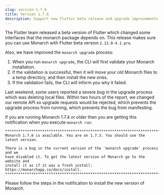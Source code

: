 ```yaml
---
slug: version-1.7.6
title: Version 1.7.6
description: Support new Flutter beta release and upgrade improvements
---
```


The Flutter team released a beta version of Flutter which changed some 
interfaces that the monarch package depends on. This release makes sure
you can use Monarch with Flutter beta version `2.12.0-4.1.pre`.

Also, we have improved the `monarch upgrade` process:

1. When you run `monarch upgrade`, the CLI will first validate your 
   Monarch installation.
2. If the validation is successful, then it will move your old Monarch
   files to a temp directory, and then install the new ones.
3. If the validation fails, the CLI will inform you why it failed.

Last weekend, some users reported a severe bug in the upgrade process 
which was deleting local files. Within two hours of the report, 
we changed our remote API so upgrade requests would be rejected, which 
prevents the upgrade process from running, which prevents the bug from 
manifesting. 

If you are running Monarch 1.7.4 or older then you are getting this 
notification when you execute `monarch run`:

```text
********************************************************************************
Monarch 1.7.6 is available. You are on 1.7.3. You should use the latest version.

There is a bug in the current version of the `monarch upgrade` process and we 
have disabled it. To get the latest version of Monarch go to the website and 
install it as if it was a fresh install: https://monarchapp.io/docs/install.
********************************************************************************
```

Please follow the steps in the notification to install the new version of 
Monarch.
